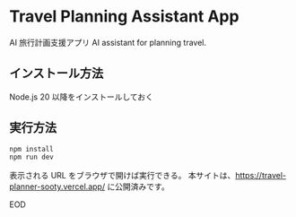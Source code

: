 # Travel Planning Assistant App

AI 旅行計画支援アプリ
AI assistant for planning travel.

## インストール方法

Node.js 20 以降をインストールしておく

## 実行方法

```bash
npm install
npm run dev
```

表示される URL をブラウザで開けば実行できる。
本サイトは、https://travel-planner-sooty.vercel.app/
に公開済みです。

EOD

